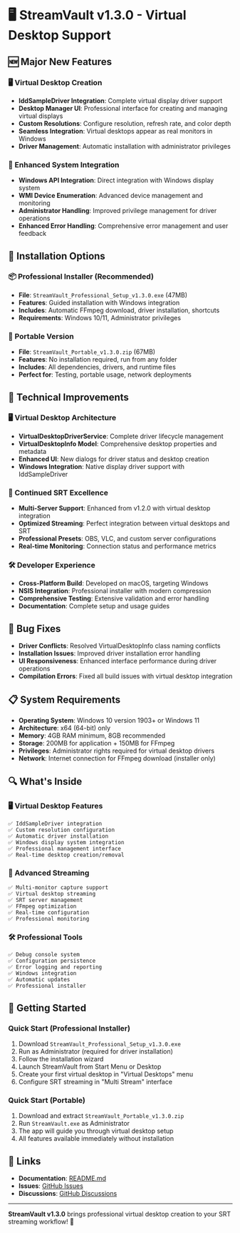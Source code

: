 # 🖥️ StreamVault v1.3.0 - Virtual Desktop Support

## 🆕 Major New Features

### 🖥️ Virtual Desktop Creation
- **IddSampleDriver Integration**: Complete virtual display driver support
- **Desktop Manager UI**: Professional interface for creating and managing virtual displays
- **Custom Resolutions**: Configure resolution, refresh rate, and color depth
- **Seamless Integration**: Virtual desktops appear as real monitors in Windows
- **Driver Management**: Automatic installation with administrator privileges

### 🔧 Enhanced System Integration
- **Windows API Integration**: Direct integration with Windows display system
- **WMI Device Enumeration**: Advanced device management and monitoring
- **Administrator Handling**: Improved privilege management for driver operations
- **Enhanced Error Handling**: Comprehensive error management and user feedback

## 🚀 Installation Options

### 📦 Professional Installer (Recommended)
- **File**: `StreamVault_Professional_Setup_v1.3.0.exe` (47MB)
- **Features**: Guided installation with Windows integration
- **Includes**: Automatic FFmpeg download, driver installation, shortcuts
- **Requirements**: Windows 10/11, Administrator privileges

### 📱 Portable Version
- **File**: `StreamVault_Portable_v1.3.0.zip` (67MB)
- **Features**: No installation required, run from any folder
- **Includes**: All dependencies, drivers, and runtime files
- **Perfect for**: Testing, portable usage, network deployments

## 🔧 Technical Improvements

### 🖥️ Virtual Desktop Architecture
- **VirtualDesktopDriverService**: Complete driver lifecycle management
- **VirtualDesktopInfo Model**: Comprehensive desktop properties and metadata
- **Enhanced UI**: New dialogs for driver status and desktop creation
- **Windows Integration**: Native display driver support with IddSampleDriver

### 📡 Continued SRT Excellence
- **Multi-Server Support**: Enhanced from v1.2.0 with virtual desktop integration
- **Optimized Streaming**: Perfect integration between virtual desktops and SRT
- **Professional Presets**: OBS, VLC, and custom server configurations
- **Real-time Monitoring**: Connection status and performance metrics

### 🛠️ Developer Experience
- **Cross-Platform Build**: Developed on macOS, targeting Windows
- **NSIS Integration**: Professional installer with modern compression
- **Comprehensive Testing**: Extensive validation and error handling
- **Documentation**: Complete setup and usage guides

## 🐛 Bug Fixes

- **Driver Conflicts**: Resolved VirtualDesktopInfo class naming conflicts
- **Installation Issues**: Improved driver installation error handling
- **UI Responsiveness**: Enhanced interface performance during driver operations
- **Compilation Errors**: Fixed all build issues with virtual desktop integration

## 📋 System Requirements

- **Operating System**: Windows 10 version 1903+ or Windows 11
- **Architecture**: x64 (64-bit) only
- **Memory**: 4GB RAM minimum, 8GB recommended
- **Storage**: 200MB for application + 150MB for FFmpeg
- **Privileges**: Administrator rights required for virtual desktop drivers
- **Network**: Internet connection for FFmpeg download (installer only)

## 🔍 What's Inside

### 🖥️ Virtual Desktop Features
```
✅ IddSampleDriver integration
✅ Custom resolution configuration
✅ Automatic driver installation
✅ Windows display system integration
✅ Professional management interface
✅ Real-time desktop creation/removal
```

### 📡 Advanced Streaming
```
✅ Multi-monitor capture support
✅ Virtual desktop streaming
✅ SRT server management
✅ FFmpeg optimization
✅ Real-time configuration
✅ Professional monitoring
```

### 🛠️ Professional Tools
```
✅ Debug console system
✅ Configuration persistence
✅ Error logging and reporting
✅ Windows integration
✅ Automatic updates
✅ Professional installer
```

## 🚀 Getting Started

### Quick Start (Professional Installer)
1. Download `StreamVault_Professional_Setup_v1.3.0.exe`
2. Run as Administrator (required for driver installation)
3. Follow the installation wizard
4. Launch StreamVault from Start Menu or Desktop
5. Create your first virtual desktop in "Virtual Desktops" menu
6. Configure SRT streaming in "Multi Stream" interface

### Quick Start (Portable)
1. Download and extract `StreamVault_Portable_v1.3.0.zip`
2. Run `StreamVault.exe` as Administrator
3. The app will guide you through virtual desktop setup
4. All features available immediately without installation

## 🔗 Links

- **Documentation**: [README.md](https://github.com/enzopellegrino/StreamVault-windows/blob/main/README.md)
- **Issues**: [GitHub Issues](https://github.com/enzopellegrino/StreamVault-windows/issues)
- **Discussions**: [GitHub Discussions](https://github.com/enzopellegrino/StreamVault-windows/discussions)

---

**StreamVault v1.3.0** brings professional virtual desktop creation to your SRT streaming workflow! 🚀
